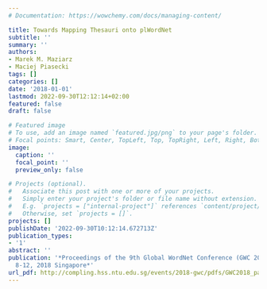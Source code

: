 ```yaml
---
# Documentation: https://wowchemy.com/docs/managing-content/

title: Towards Mapping Thesauri onto plWordNet
subtitle: ''
summary: ''
authors:
- Marek M. Maziarz
- Maciej Piasecki
tags: []
categories: []
date: '2018-01-01'
lastmod: 2022-09-30T12:12:14+02:00
featured: false
draft: false

# Featured image
# To use, add an image named `featured.jpg/png` to your page's folder.
# Focal points: Smart, Center, TopLeft, Top, TopRight, Left, Right, BottomLeft, Bottom, BottomRight.
image:
  caption: ''
  focal_point: ''
  preview_only: false

# Projects (optional).
#   Associate this post with one or more of your projects.
#   Simply enter your project's folder or file name without extension.
#   E.g. `projects = ["internal-project"]` references `content/project/deep-learning/index.md`.
#   Otherwise, set `projects = []`.
projects: []
publishDate: '2022-09-30T10:12:14.672713Z'
publication_types:
- '1'
abstract: ''
publication: '*Proceedings of the 9th Global WordNet Conference (GWC 2018) : January
  8-12, 2018 Singapore*'
url_pdf: http://compling.hss.ntu.edu.sg/events/2018-gwc/pdfs/GWC2018_paper_63.pdf
---
```


